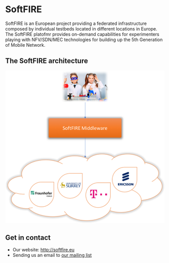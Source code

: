 # SoftFIRE
SoftFIRE is an European project providing a federated infrastructure composed by individual testbeds located in different locations in Europe. The SoftFIRE platofmr provides on-demand capabilities for experimenters playing with NFV/SDN/MEC technologies for building up the 5th Generation of Mobile Network.

## The SoftFIRE architecture

![SoftFIRE architecture][softfire-architecture]

## Get in contact


* Our website: http://softfire.eu
* Sending us an email to [our mailing list](mailto:info@softfire.eu)



[softfire-architecture]:img/general-softfire-arch.png

<!---
 Script for open external links in a new tab
-->
<script type="text/javascript" charset="utf-8">
      // Creating custom :external selector
      $.expr[':'].external = function(obj){
          return !obj.href.match(/^mailto\:/)
                  && (obj.hostname != location.hostname);
      };
      $(function(){
        $('a:external').addClass('external');
        $(".external").attr('target','_blank');
      })
</script>

